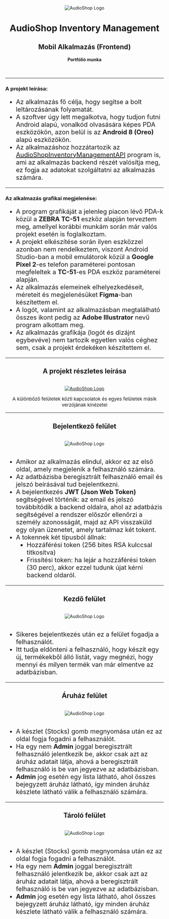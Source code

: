 <div align="center">
    <img src="readme_images/project_readme_banner_1500X450.png" alt="AudioShop Logo">
</div>

<div align="center">
    <h1>AudioShop Inventory Management</h1>
    <h2>Mobil Alkalmazás (Frontend)</h2>
    <h4>Portfólió munka</h4>
    <br>
</div>

---

<div>
    <h3>A projekt leírása:</h3>
    <ul style="font-size: 20px">
        <li>Az alkalmazás fő célja, hogy segítse a bolt leltározásának folyamatát.</li>
        <li>A szoftver úgy lett megalkotva, hogy tudjon futni Android alapú, vonalkód olvasására képes PDA eszközökön, azon belül is az <b>Android 8 (Oreo)</b> alapú eszközökön.</li>
        <li>Az alkalmazáshoz hozzátartozik az <a href="https://github.com/galmihaly/AudioShopInventoryManagementRestAPI">AudioShopInventoryManagementAPI</a> program is, ami az alkalmazás backend részét valósítja meg, ez fogja az adatokat szolgáltatni az alkalmazás számára.</li>
    </ul>
</div>

---

<div>
    <h3>Az alkalmazás grafikai megjelenése:</h3>
    <ul style="font-size: 20px">
        <li>A program grafikáját a jelenleg piacon lévő PDA-k közül a <b>ZEBRA TC-51</b> eszköz alapján terveztem meg, amellyel korábbi munkám során már valós projekt esetén is foglalkoztam.</li>
        <li>A projekt elkészítése során ilyen eszközzel azonban nem rendelkeztem, viszont Android Studio-ban a mobil emulátorok közül a <b>Google Pixel 2</b>-es telefon paraméterei pontosan megfeleltek a <b>TC-51</b>-es PDA eszköz paraméterei alapján.</li>
        <li>Az alkalmazás elemeinek elhelyezkedéseit, méreteit és megjelenésüket <b>Figma</b>-ban készítettem el.</li>
        <li>A logót, valamint az alkalmazásban megtalálható összes ikont pedig az <b>Adobe Illustrator</b> nevű program alkottam meg.</li>
        <li>Az alkalmazás grafikája (logót és dizájnt egybevéve) nem tartozik egyetlen valós céghez sem, csak a projekt érdekéken készítettem el.</li>
    </ul>
</div>

---

<div align="center">
        <h2>A projekt részletes leírása</h2>
        <br>
</div>

<div align="center">
        <a href="https://github.com/galmihaly/AudioShopInventoryManagement/blob/master/readme_images/all_screen.png"><img src="readme_images/all_screen.png" alt="AudioShop Logo"></a>
        <p style="font-size: 15px">A különbőző felületek közti kapcsolatok és egyes felületek másik verzójának kinézetei</p>
</div>

[//]: # (<div>)

[//]: # (    <h3>A program részei:</h3>)

[//]: # (    <ul style="font-size: 20px">)

[//]: # (        <li>A progamnak 3 fő része van:)

[//]: # (            <ol style="list-style-type: square;">)

[//]: # (                <li>Bejelentkező felület</li>)

[//]: # (                <li>Terméklista készítő felület</li>)

[//]: # (                <li>Terméklista átekintő felület</li>)

[//]: # (            </ol>)

[//]: # (        </li>)

[//]: # (    </ul>)

[//]: # (</div>)

---

<div>
    <div align="center">
        <h2>Bejelentkező felület</h2>
        <br>
        <img src="readme_images/login_screen.png" alt="AudioShop Logo">
    </div>
    <br>
    <ul style="font-size: 20px">
        <li>Amikor az alkalmazás elindul, akkor ez az első oldal, amely megjelenik a felhasználó számára.</li>
        <li>Az adatbázisba beregisztrált felhasználó email és jelszó beírásával tud bejelentkezni.</li>
        <li>A bejelentkezés <b>JWT (Json Web Token)</b> segítségével történik: az email és jelszó továbbítódik a backend oldalra, ahol az adatbázis segítségével a rendszer először ellenőrzi a személy azonosságát, majd az API visszaküld egy olyan üzenetet, amely tartalmaz két tokent.</li>
        <li>A tokennek két típusból állnak:
            <ol style="list-style-type: square;">
                <li>Hozzáférési token (256 bites RSA kulccsal titkosítva)</li>
                <li>Frissítési token: ha lejár a hozzáférési token (30 perc), akkor ezzel tudunk újat kérni backend oldaról.</li>
            </ol>
        </li>
    </ul>
</div>

---

<div>
    <div align="center">
        <h2>Kezdő felület</h2>
        <br>
        <img src="readme_images/start_screen.png" alt="AudioShop Logo">
    </div>
    <br>
    <ul style="font-size: 20px">
        <li>Sikeres bejelentkezés után ez a felület fogadja a felhasználót.</li>
        <li>Itt tudja eldönteni a felhasználó, hogy készít egy új, termékekből álló listát, vagy megnézi, hogy mennyi és milyen termék van már elmentve az adatbázisban.</li>
    </ul>
</div>

---

<div>
    <div align="center">
        <h2>Áruház felület</h2>
        <br>
        <img src="readme_images/warehouse_screen.png" alt="AudioShop Logo">
    </div>
    <br>
    <ul style="font-size: 20px">
        <li>A készlet (Stocks) gomb megnyomása után ez az oldal fogja fogadni a felhasználót.</li>
        <li>Ha egy nem <b>Admin</b> joggal beregisztrált felhasználó jelentkezik be, akkor csak azt az áruház adatait látja, ahová a beregisztrált felhasználó is be van jegyezve az adatbázisban.</li>
        <li><b>Admin</b> jog esetén egy lista látható, ahol összes bejegyzett áruház látható, így minden áruház készlete látható válik a felhasználó számára.</li>
    </ul>
</div>

---

<div>
    <div align="center">
        <h2>Tároló felület</h2>
        <br>
        <img src="readme_images/warehouse_screen.png" alt="AudioShop Logo">
    </div>
    <br>
    <ul style="font-size: 20px">
        <li>A készlet (Stocks) gomb megnyomása után ez az oldal fogja fogadni a felhasználót.</li>
        <li>Ha egy nem <b>Admin</b> joggal beregisztrált felhasználó jelentkezik be, akkor csak azt az áruház adatait látja, ahová a beregisztrált felhasználó is be van jegyezve az adatbázisban.</li>
        <li><b>Admin</b> jog esetén egy lista látható, ahol összes bejegyzett áruház látható, így minden áruház készlete látható válik a felhasználó számára.</li>
    </ul>
</div>
